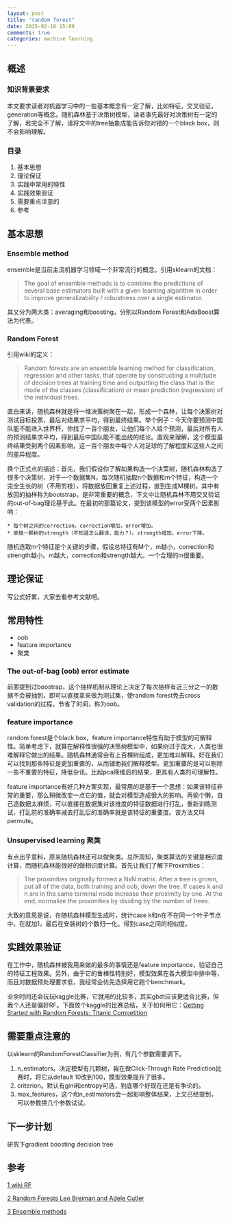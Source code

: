 ```yaml
---
layout: post
title: "random forest"
date: 2015-02-16 15:09
comments: true
categories: machine learning
---
```


## 概述

### 知识背景要求

本文要求读者对机器学习中的一些基本概念有一定了解，比如特征，交叉验证，generation等概念。随机森林基于决策树模型，读者事先最好对决策树有一定的了解，若完全不了解，请将文中的tree抽象成能告诉你对错的一个black box，则不会影响理解。

### 目录

1. 基本思想
2. 理论保证
3. 实践中常用的特性
4. 实践效果验证
5. 需要重点注意的
6. 参考

## 基本思想

### Ensemble method

ensemble是当前主流机器学习领域一个非常流行的概念。引用sklearn的文档：

> The goal of ensemble methods is to combine the predictions of several base estimators built with a given learning algorithm in order to improve generalizability / robustness over a single estimator.

其又分为两大类：averaging和boosting，分别以Random Forest和AdaBoost算法为代表。

### Random Forest

引用wiki的定义：

>Random forests are an ensemble learning method for classification, regression and other tasks, that operate by constructing a multitude of decision trees at training time and outputting the class that is the mode of the classes (classification) or mean prediction (regression) of the individual trees. 

直白来讲，随机森林就是将一堆决策树聚在一起，形成一个森林，让每个决策树对测试目标投票，最后对结果求平均，得到最终结果。举个例子：今天你要预测中国队能不能进入世界杯，你找了一百个朋友，让他们每个人给个预测，最后对所有人的预测结果求平均，得到最后中国队能不能出线的结论。直观来理解，这个模型最终结果受到两个因素影响，这一百个朋友中每个人对足球的了解程度和这些人之间的差异程度。

换个正式点的描述：首先，我们假设你了解如果构造一个决策树，随机森林构造了很多个决策树，对于一个数据集N，每次随机抽取n个数据和m个特征，构造一个完全生长的树（不用剪枝），将数据放回重复上述过程，直到生成M棵树。其中有放回的抽样称为bootstrap，是非常重要的概念，下文中让随机森林不用交叉验证的out-of-bag理论基于此。在最初的那篇论文，提到该模型的error受两个因素影响：
	
	* 每个树之间的correction。correction增加，error增加。
	* 单独一颗树的strength（不知道怎么翻译，能力？）。strength增加，error下降。

随机选取m个特征是个关键的步骤，假设总特征有M个，m越小，correction和strength越小。m越大，correction和strength越大。一个合理的m很重要。

## 理论保证

写公式好累，大家去看参考文献吧。


## 常用特性

* oob 
* feature importance
* 聚类

### The out-of-bag (oob) error estimate

前面提到过boostrap，这个抽样机制从理论上决定了每次抽样有近三分之一的数据不会被抽到，即可以直接拿来做为测试集，使random forest免去cross validation的过程，节省了时间，称为oob。

### feature importance

random forest是个black box，feature importance特性有助于模型的可解释性。简单考虑下，就算在解释性很强的决策树模型中，如果树过于庞大，人类也很难解释它做出的结果。随机森林通常会有上百棵树组成，更加难以解释。好在我们可以找到那些特征是更加重要的，从而辅助我们解释模型。更加重要的是可以剔除一些不重要的特征，降低杂讯。比起pca降维后的结果，更具有人类的可理解性。

feature importance有好几种方案实现，最常用的是基于一个思想：如果该特征非常的重要，那么稍微改变一点它的值，就会对模型造成很大的影响。再偷个懒，自己造数据太麻烦，可以直接在数据集对该维度的特征数据进行打乱，重新训练测试，打乱前的准确率减去打乱后的准确率就是该特征的重要度。该方法又叫permute。

### Unsupervised learning 聚类

有点出乎意料，原来随机森林还可以做聚类。总所周知，聚类算法的关键是相识度计算，而随机森林能很好的做相识度计算。首先让我们了解下Proximities：

> The proximities originally formed a NxN matrix. After a tree is grown, put all of the data, both training and oob, down the tree. If cases k and n are in the same terminal node increase their proximity by one. At the end, normalize the proximities by dividing by the number of trees.

大致的意思是说，在随机森林模型生成时，统计case k和n在不在同一个叶子节点中，在就加1，最后在安装树的个数归一化。得到case之间的相似度。

## 实践效果验证

在工作中，随机森林被我用来做的最多的事情还是feature importance，验证自己的特征工程效果。另外，由于它的鲁棒性特别好，模型效果在各大模型中排中等，而且对数据预处理要求低，我经常会优先选择用它跑个benchmark。

业余时间还会玩玩kaggle比赛，它就用的比较多，其实gbdt应该更适合比赛，但我个人还是偏好RF。下面放个kaggle的比赛总结，关于如何用它：[Getting Started with Random Forests: Titanic Competition](https://www.kaggle.com/c/titanic-gettingStarted/details/getting-started-with-random-forests)


## 需要重点注意的

以sklearn的RandomForestClassifier为例，有几个参数需要调下。

1. n_estimators。决定模型有几颗树，我在做Click-Through Rate Prediction比赛时，将它从default 10改到100，模型效果提升了很多。
2. criterion。默认有gini和entropy可选，到底哪个好现在还是有争论的。
3. max_features，这个和n_estimators会一起影响整体结果，上文已经提到，可以参数换几个参数试试。

## 下一步计划

研究下gradient boosting decision tree

## 参考

[1 wiki RF](http://en.wikipedia.org/wiki/Random_forest)

[2 Random Forests Leo Breiman and Adele Cutler](http://www.stat.berkeley.edu/~breiman/RandomForests/cc_home.htm#inter)

[3 Ensemble methods](http://scikit-learn.org/stable/modules/ensemble.html)














 